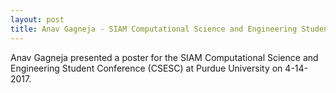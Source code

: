 ```yaml
---
layout: post
title: Anav Gagneja - SIAM Computational Science and Engineering Student Conference (CSESC)
---
```

Anav Gagneja presented a poster for the SIAM Computational Science and Engineering Student Conference (CSESC) at Purdue University on 4-14-2017.
